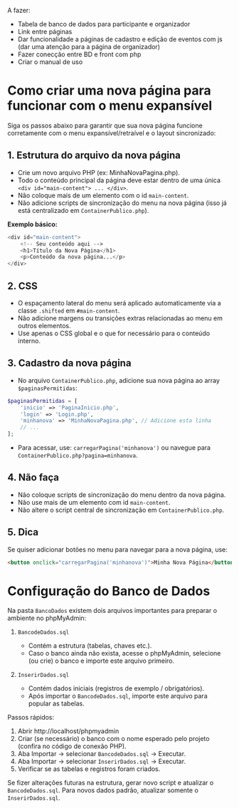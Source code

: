 A fazer:
- Tabela de banco de dados para participante e organizador
- Link entre páginas
- Dar funcionalidade a páginas de cadastro e edição de eventos com js (dar uma atenção para a página de organizador)
- Fazer conecção entre BD e front com php
- Criar o manual de uso



# Como criar uma nova página para funcionar com o menu expansível

Siga os passos abaixo para garantir que sua nova página funcione corretamente com o menu expansível/retraível e o layout sincronizado:

## 1. Estrutura do arquivo da nova página
- Crie um novo arquivo PHP (ex: MinhaNovaPagina.php).
- Todo o conteúdo principal da página deve estar dentro de uma única `<div id="main-content"> ... </div>`.
- Não coloque mais de um elemento com o id `main-content`.
- Não adicione scripts de sincronização do menu na nova página (isso já está centralizado em `ContainerPublico.php`).

**Exemplo básico:**
```php
<div id="main-content">
    <!-- Seu conteúdo aqui -->
    <h1>Título da Nova Página</h1>
    <p>Conteúdo da nova página...</p>
</div>
```

## 2. CSS
- O espaçamento lateral do menu será aplicado automaticamente via a classe `.shifted` em `#main-content`.
- Não adicione margens ou transições extras relacionadas ao menu em outros elementos.
- Use apenas o CSS global e o que for necessário para o conteúdo interno.

## 3. Cadastro da nova página
- No arquivo `ContainerPublico.php`, adicione sua nova página ao array `$paginasPermitidas`:
```php
$paginasPermitidas = [
    'inicio' => 'PaginaInicio.php',
    'login' => 'Login.php',
    'minhanova' => 'MinhaNovaPagina.php', // Adicione esta linha
    // ...
];
```
- Para acessar, use: `carregarPagina('minhanova')` ou navegue para `ContainerPublico.php?pagina=minhanova`.

## 4. Não faça
- Não coloque scripts de sincronização do menu dentro da nova página.
- Não use mais de um elemento com id `main-content`.
- Não altere o script central de sincronização em `ContainerPublico.php`.

## 5. Dica
Se quiser adicionar botões no menu para navegar para a nova página, use:
```html
<button onclick="carregarPagina('minhanova')">Minha Nova Página</button>
```

# Configuração do Banco de Dados

Na pasta `BancoDados` existem dois arquivos importantes para preparar o ambiente no phpMyAdmin:

1. `BancodeDados.sql`  
   - Contém a estrutura (tabelas, chaves etc.).  
   - Caso o banco ainda não exista, acesse o phpMyAdmin, selecione (ou crie) o banco e importe este arquivo primeiro.

2. `InserirDados.sql`  
   - Contém dados iniciais (registros de exemplo / obrigatórios).  
   - Após importar o `BancodeDados.sql`, importe este arquivo para popular as tabelas.

Passos rápidos:
1. Abrir http://localhost/phpmyadmin
2. Criar (se necessário) o banco com o nome esperado pelo projeto (confira no código de conexão PHP).
3. Aba Importar -> selecionar `BancodeDados.sql` -> Executar.
4. Aba Importar -> selecionar `InserirDados.sql` -> Executar.
5. Verificar se as tabelas e registros foram criados.

Se fizer alterações futuras na estrutura, gerar novo script e atualizar o `BancodeDados.sql`. Para novos dados padrão, atualizar somente o `InserirDados.sql`.
